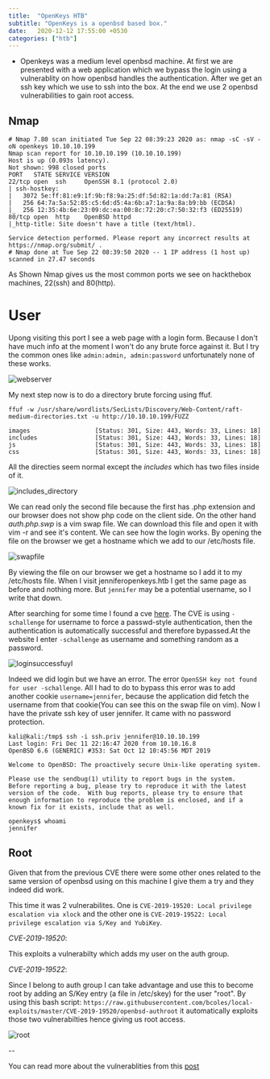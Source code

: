 ```yaml
---
title:  "OpenKeys HTB"
subtitle: "OpenKeys is a openbsd based box."
date:   2020-12-12 17:55:00 +0530
categories: ["htb"]
---
```




- Openkeys was a medium level openbsd machine. At first we are presented with a web application which we bypass the login using a vulnerablity on how openbsd handles the authentication. After  we get an ssh key which we use to ssh into the box. At the end we use 2 openbsd vulnerabilities to gain root access.

## Nmap
```
# Nmap 7.80 scan initiated Tue Sep 22 08:39:23 2020 as: nmap -sC -sV -oN openkeys 10.10.10.199
Nmap scan report for 10.10.10.199 (10.10.10.199)
Host is up (0.093s latency).
Not shown: 998 closed ports
PORT   STATE SERVICE VERSION
22/tcp open  ssh     OpenSSH 8.1 (protocol 2.0)
| ssh-hostkey: 
|   3072 5e:ff:81:e9:1f:9b:f8:9a:25:df:5d:82:1a:dd:7a:81 (RSA)
|   256 64:7a:5a:52:85:c5:6d:d5:4a:6b:a7:1a:9a:8a:b9:bb (ECDSA)
|_  256 12:35:4b:6e:23:09:dc:ea:00:8c:72:20:c7:50:32:f3 (ED25519)
80/tcp open  http    OpenBSD httpd
|_http-title: Site doesn't have a title (text/html).

Service detection performed. Please report any incorrect results at https://nmap.org/submit/ .
# Nmap done at Tue Sep 22 08:39:50 2020 -- 1 IP address (1 host up) scanned in 27.47 seconds
```
As Shown Nmap gives us the most common ports we see on hackthebox machines, 22(ssh) and 80(http). 

# User
Upong visiting this port I see a web page with a login form. Because I don't have much info at the moment I won't do any brute force against it. But I try the common ones like `admin:admin, admin:password` unfortunately none of these  works.

![webserver](https://user-images.githubusercontent.com/16364370/101962200-6ca12280-3c03-11eb-8b5a-d13a06fc8da4.png)

My next step now is to do a directory brute forcing using ffuf.

`ffuf -w /usr/share/wordlists/SecLists/Discovery/Web-Content/raft-medium-directories.txt -u http://10.10.10.199/FUZZ`

```
images                  [Status: 301, Size: 443, Words: 33, Lines: 18]
includes                [Status: 301, Size: 443, Words: 33, Lines: 18]
js                      [Status: 301, Size: 443, Words: 33, Lines: 18]
css                     [Status: 301, Size: 443, Words: 33, Lines: 18]
```

All the directies seem normal except the _includes_ which has two files inside of it.

![includes_directory](https://user-images.githubusercontent.com/16364370/101962193-6743d800-3c03-11eb-8249-cb792a0f58f0.png)

We can read only the second file because the first has .php extension and our browser does not show php code on the client side. On the other hand *auth.php.swp* is a vim swap file. We can download this file and open it with vim -r and see it's content. We can see how the login works. By opening the file on the browser we get a hostname which we add to our /etc/hosts file.

![swapfile](https://user-images.githubusercontent.com/16364370/101962198-6ad75f00-3c03-11eb-852c-8886db744e09.png)

By viewing the file on our browser we get a hostname so I add it to my /etc/hosts file. When I visit jenniferopenkeys.htb I get the same page as before and nothing more. But `jennifer` may be a potential username, so I write that down.

After searching for some time I found a cve [here](https://www.qualys.com/2019/12/04/cve-2019-19521/authentication-vulnerabilities-openbsd.txt). The CVE is using `-schallenge` for username to force a passwd-style authentication, then the authentication is automatically successful and therefore bypassed.At the website I enter `-schallenge` as username and something random as a password.

![loginsuccessfuyl](https://user-images.githubusercontent.com/16364370/101962195-67dc6e80-3c03-11eb-805c-e36835c4913f.png)

Indeed we did login but we have an error. The error `OpenSSH key not found for user -schallenge`. All I had to do to bypass this error was to add another cookie `username=jennifer`, because the application did fetch the username from that cookie(You can see this on the swap file on vim). Now I have the private ssh key of user jennifer. It came with no password protection.

```
kali@kali:/tmp$ ssh -i ssh.priv jennifer@10.10.10.199
Last login: Fri Dec 11 22:16:47 2020 from 10.10.16.8
OpenBSD 6.6 (GENERIC) #353: Sat Oct 12 10:45:56 MDT 2019

Welcome to OpenBSD: The proactively secure Unix-like operating system.

Please use the sendbug(1) utility to report bugs in the system.
Before reporting a bug, please try to reproduce it with the latest
version of the code.  With bug reports, please try to ensure that
enough information to reproduce the problem is enclosed, and if a
known fix for it exists, include that as well.

openkeys$ whoami
jennifer
```

## Root

Given that from the previous CVE there were some other ones related to the same version of openbsd using on this machine I give them a try and they indeed did work. 

This time it was 2 vulnerabilites. One is `CVE-2019-19520: Local privilege escalation via xlock` and the other one is `CVE-2019-19522: Local privilege escalation via S/Key and YubiKey`.

*CVE-2019-19520*:

This exploits a vulnerabilty which adds my user on the auth group.

*CVE-2019-19522*:

Since I belong to auth group I can take advantage and use this to become root by adding an S/Key entry (a file in /etc/skey) for the user "root". By using this bash script: `https://raw.githubusercontent.com/bcoles/local-exploits/master/CVE-2019-19520/openbsd-authroot` it automatically exploits those two vulnerabilties hence giving us root access.

![root](https://user-images.githubusercontent.com/16364370/101962196-68750500-3c03-11eb-817c-3c70ce2d390e.png)

-- 

You can read more about the vulnerablities from this [post](https://www.qualys.com/2019/12/04/cve-2019-19521/authentication-vulnerabilities-openbsd.txt)
